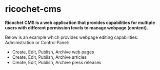 # ricochet-cms
<strong>Ricochet CMS is a web application that provides capabilities for multiple users with different permission levels to manage webpage (content).</strong>

Below is an example which provides webpage editing capabilities:<br>
Administration or Control Panel:
<ul>
   <li>Create, Edit, Publish, Archive web pages</li>
   <li>Create, Edit, Publish, Archive articles</li>
   <li>Create, Edit, Publish, Archive press releases</li>
</ul>
